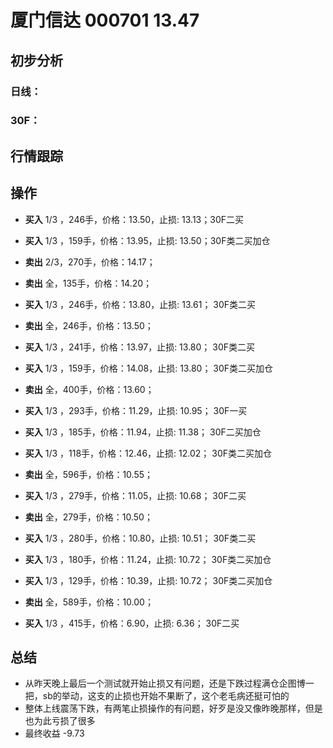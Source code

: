 # 厦门信达  000701 13.47
## 初步分析
### 日线：
  
### 30F：
  
## 行情跟踪
  
## 操作
  - **买入** 1/3 ，246手，价格：13.50，止损: 13.13；30F二买 
  - **买入** 1/3 ，159手，价格：13.95，止损: 13.50；30F类二买加仓
  - **卖出** 2/3，270手，价格：14.17；
  - **卖出** 全，135手，价格：14.20；

  - **买入** 1/3 ，246手，价格：13.80，止损: 13.61； 30F类二买
  - **卖出** 全，246手，价格：13.50；

  - **买入** 1/3 ，241手，价格：13.97，止损: 13.80； 30F类二买
  - **买入** 1/3 ，159手，价格：14.08，止损: 13.80； 30F类二买加仓
  - **卖出** 全，400手，价格：13.60；

  - **买入** 1/3 ，293手，价格：11.29，止损: 10.95； 30F一买
  - **买入** 1/3 ，185手，价格：11.94，止损: 11.38； 30F二买加仓
  - **买入** 1/3 ，118手，价格：12.46，止损: 12.02； 30F类二买加仓
  - **卖出** 全，596手，价格：10.55；

  - **买入** 1/3 ，279手，价格：11.05，止损: 10.68； 30F二买
  - **卖出** 全，279手，价格：10.50；

  - **买入** 1/3 ，280手，价格：10.80，止损: 10.51； 30F类二买
  - **买入** 1/3 ，180手，价格：11.24，止损: 10.72； 30F类二买加仓
  - **买入** 1/3 ，129手，价格：10.39，止损: 10.72； 30F类二买加仓
  - **卖出** 全，589手，价格：10.00；

  - **买入** 1/3 ，415手，价格：6.90，止损: 6.36；  30F二买

## 总结
  
  - 从昨天晚上最后一个测试就开始止损又有问题，还是下跌过程满仓企图博一把，sb的举动，这支的止损也开始不果断了，这个老毛病还挺可怕的
  - 整体上线震荡下跌，有两笔止损操作的有问题，好歹是没又像昨晚那样，但是也为此亏损了很多
  - 最终收益 -9.73